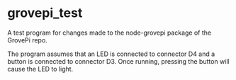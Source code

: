 # grovepi_test
A test program for changes made to the node-grovepi package of the GrovePi repo.

The program assumes that an LED is connected to connector D4 and a button is connected
to connector D3.  Once running, pressing the button will cause the LED to light.

